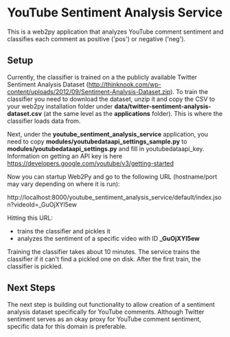 # YouTube Sentiment Analysis Service

This is a web2py application that analyzes YouTube comment sentiment and classifies each comment as positive ('pos') or negative ('neg').

## Setup
Currently, the classifier is trained on a the publicly available Twitter Sentiment Analysis Dataset (http://thinknook.com/wp-content/uploads/2012/09/Sentiment-Analysis-Dataset.zip). To train the classifier you need to download the dataset, unzip it and copy the CSV to your web2py installation folder under **data/twitter-sentiment-analysis-dataset.csv** (at the same level as the **applications** folder). This is where the classifier loads data from.

Next, under the **youtube_sentiment_analysis_service** application, you need to copy **modules/youtubedataapi_settings_sample.py** to **modules/youtubedataapi_settings.py** and fill in youtubedataapi_key. Information on getting an API key is here https://developers.google.com/youtube/v3/getting-started

Now you can startup Web2Py and go to the following URL (hostname/port may vary depending on where it is run):

http://localhost:8000/youtube_sentiment_analysis_service/default/index.json?videoId=_GuOjXYl5ew

Hitting this URL:
* trains the classifier and pickles it
* analyzes the sentiment of a specific video with ID **_GuOjXYl5ew**

Training the classifier takes about 10 minutes. The service trains the classifier if it can't find a pickled one on disk. After the first train, the classifier is pickled.

## Next Steps
The next step is building out functionality to allow creation of a sentiment analysis dataset specifically for YouTube comments. Although Twitter sentiment serves as an okay proxy for YouTube comment sentiment, specific data for this domain is preferable.
